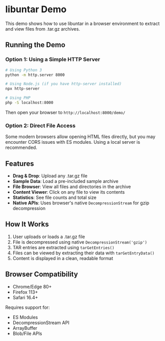 # libuntar Demo

This demo shows how to use libuntar in a browser environment to extract and view files from .tar.gz archives.

## Running the Demo

### Option 1: Using a Simple HTTP Server

```bash
# Using Python 3
python -m http.server 8000

# Using Node.js (if you have http-server installed)
npx http-server

# Using PHP
php -S localhost:8000
```

Then open your browser to `http://localhost:8000/demo/`

### Option 2: Direct File Access

Some modern browsers allow opening HTML files directly, but you may encounter CORS issues with ES modules. Using a local server is recommended.

## Features

- **Drag & Drop**: Upload any .tar.gz file
- **Sample Data**: Load a pre-included sample archive
- **File Browser**: View all files and directories in the archive
- **Content Viewer**: Click on any file to view its contents
- **Statistics**: See file counts and total size
- **Native APIs**: Uses browser's native `DecompressionStream` for gzip decompression

## How It Works

1. User uploads or loads a .tar.gz file
2. File is decompressed using native `DecompressionStream('gzip')`
3. TAR entries are extracted using `tarGetEntries()`
4. Files can be viewed by extracting their data with `tarGetEntryData()`
5. Content is displayed in a clean, readable format

## Browser Compatibility

- Chrome/Edge 80+
- Firefox 113+
- Safari 16.4+

Requires support for:

- ES Modules
- DecompressionStream API
- ArrayBuffer
- Blob/File APIs
